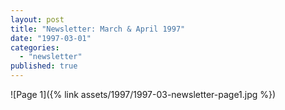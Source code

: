 ```yaml
---
layout: post
title: "Newsletter: March & April 1997"
date: "1997-03-01"
categories: 
  - "newsletter"
published: true
---
```


![Page 1]({% link assets/1997/1997-03-newsletter-page1.jpg %})

